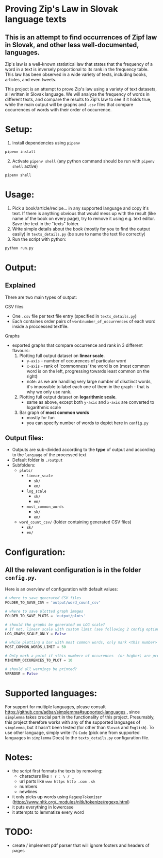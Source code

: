 # Proving Zip's Law in Slovak language texts
## This is an attempt to find occurrences of Zipf law in Slovak, and other less well-documented, languages.

Zip's law is a well-known statistical law that states that the frequency of a word in a text is inversely proportional to its rank in the frequency table. This law has been observed in a wide variety of texts, including books, articles, and even tweets.

This project is an attempt to prove Zip's law using a variety of text datasets, all written in Slovak language. We will analyze the frequency of words in different texts, and compare the results to Zip's law to see if it holds true, while the main output will be graphs and `.csv` files that compare occurrences of words with their order of occurrence.

# 
# Setup:
1. Install dependencies using `pipenv`
```bash
pipenv install
```
2. Activate `pipenv shell` (any python command should be run with `pipenv shell` active)
```bash
pipenv shell
```

# Usage:
1. Pick a book/article/recipe... in any supported language and copy it's text. If there is anything obvious that would mess up with the result (like name of the book on every page), try to remove it using e.g. text editor. Save the text in the "texts" folder.
2. Write simple details about the book (mostly for you to find the output easily) in `texts_details.py` (be sure to name the text file correctly)
3. Run the script with python:
```bash
python run.py
```
# Output:
## Explained
There are two main types of output:

CSV files
- One `.csv` file per text file entry (specified in `texts_details.py`)
- Each containes order pairs of `word`:`number_of_occurrences` of each word inside a proccessed textfile.

Graphs
- exported graphs that compare occurrence and rank in 3 different flavours:
    1. Plotting full output dataset on **linear scale**.
        - `y-axis` - number of occurences of particular word
        - `x-axis` - rank of 'commonness' the word is on (most common word is on the left, progressing towards least common on the right)
        - note: as we are handling very large number of disctinct words, it's impossible to label each one of them in the graph - that is why we only use rank.
    2. Plotting full output dataset on **logarithmic scale**.
        - same as above, except both `y-axis` and `x-axis` are converted to logarithmic scale
    3. Bar graph of **most common words**
        - mostly for fun
        - you can specify number of words to depict here in `config.py`

## Output files:
- Outputs are sub-divided according to the **type** of output and according to the `language` of the processed text
- Default folder is `./output`
- Subfolders:
    - `plots/`
        - `linear_scale`
            - `sk/`
            - `en/`
        - `log_scale`
            - `sk/`
            - `en/`
        - `most_common_words`
            - `sk/`
            - `en/`
    - `word_count_csv/` (folder containing generated CSV files)
        - `sk/`
        - `en/`

# Configuration:
## All the relevant configuration is in the folder `config.py`.
Here is an overview of configuration with default values:
```python
# where to save generated CSV files
FOLDER_TO_SAVE_CSV = 'output/word_count_csv'
```
```python
# where to save plotted graph images
FOLDER_TO_SAVE_PLOTS = 'output/plots'
```
```python
# should the graphs be generated on LOG scale?
# If not, linear scale with custom limit (see following 2 config options below) is used
LOG_GRAPH_SCALE_ONLY = False
```
```python
# while plotting a bar with most common words, only mark <this number> of highest ranking words (prevents cluttering the graph)
MOST_COMMON_WORDS_LIMIT = 50
```
```python
# Only mark a point if <this number> of occurences  (or higher) are present (prevents cluttering the graph)
MINIMUM_OCCURENCES_TO_PLOT = 10
```
```python
# should all warnings be printed?
VERBOSE = False
```

# Supported languages:
For support for multiple languages, please consult https://github.com/adbar/simplemma#supported-languages , since `simplemma` takes crucial part in the functionality of this project.
Presumably, this project therefore works with any of the supported languages of `simplemma`, but it hasn't been tested (for other than `Slovak` and `English`).
To use other language, simply write it's `Code` (pick one from supported languages in `simplemma` Docs) to the `texts_details.py` configuration file.

# Notes:
- the script first formats the texts by removing:
    - characters like `! ? : \ / _ `
    - url parts like `www https http .com .sk`
    - numbers
    - newlines
- it only picks up words using `RegexpTokenizer` (https://www.nltk.org/_modules/nltk/tokenize/regexp.html)
- it puts everything in lowercase
- it attempts to lemmatize every word

# TODO:
- create / implement pdf parser that will ignore footers and headers of pages
